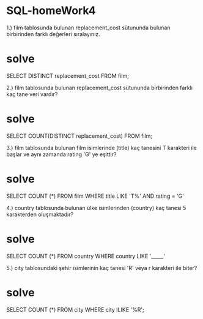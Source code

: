# SQL-homeWork4

1.) film tablosunda bulunan replacement_cost sütununda bulunan birbirinden farklı değerleri sıralayınız.

# solve 

SELECT DISTINCT replacement_cost FROM film;

2.) film tablosunda bulunan replacement_cost sütununda birbirinden farklı kaç tane veri vardır?

# solve 

SELECT COUNT(DISTINCT replacement_cost) FROM film;

3.) film tablosunda bulunan film isimlerinde (title) kaç tanesini T karakteri ile başlar ve aynı zamanda rating 'G' ye eşittir?

# solve

SELECT COUNT (*) FROM film
WHERE title LIKE 'T%' AND rating = 'G'

4.) country tablosunda bulunan ülke isimlerinden (country) kaç tanesi 5 karakterden oluşmaktadır?

# solve

SELECT COUNT (*) FROM country
WHERE country LIKE '_____'

5.) city tablosundaki şehir isimlerinin kaç tanesi 'R' veya r karakteri ile biter?

# solve 

SELECT COUNT (*) FROM city
WHERE city ILIKE '%R';
